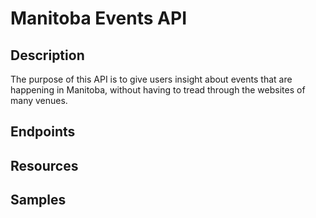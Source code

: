# Manitoba Events API

## Description

The purpose of this API is to give users insight about events that are happening in Manitoba, without having to tread through the websites of many venues.

## Endpoints

## Resources

## Samples
